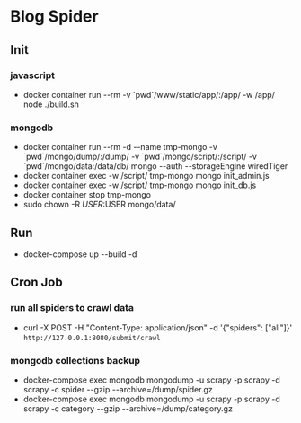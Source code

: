 # Blog Spider

## Init

### javascript
  * docker container run --rm -v \`pwd\`/www/static/app/:/app/ -w /app/ node ./build.sh

### mongodb
  * docker container run --rm -d --name tmp-mongo -v \`pwd\`/mongo/dump/:/dump/ -v \`pwd\`/mongo/script/:/script/ -v \`pwd\`/mongo/data:/data/db/ mongo --auth --storageEngine wiredTiger
  * docker container exec -w /script/ tmp-mongo mongo init\_admin.js
  * docker container exec -w /script/ tmp-mongo mongo init\_db.js
  * docker container stop tmp-mongo
  * sudo chown -R $USER:$USER mongo/data/

## Run
 * docker-compose up --build -d

## Cron Job

### run all spiders to crawl data
 * curl -X POST -H "Content-Type: application/json" -d '{"spiders": ["all"]}' `http://127.0.0.1:8080/submit/crawl`

### mongodb collections backup
  * docker-compose exec mongodb mongodump -u scrapy -p scrapy -d scrapy -c spider --gzip --archive=/dump/spider.gz
  * docker-compose exec mongodb mongodump -u scrapy -p scrapy -d scrapy -c category --gzip --archive=/dump/category.gz
